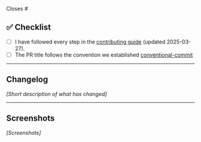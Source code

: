 Closes #<issue>

## ✅ Checklist

- [ ] I have followed every step in the
      [contributing guide](https://github.com/SlickYeet/create-lx2-app/blob/main/CONTRIBUTING.md)
      (updated 2025-03-27).
- [ ] The PR title follows the convention we established
      [conventional-commit](https://www.conventionalcommits.org/en/v1.0.0/)

---

## Changelog

_[Short description of what has changed]_

---

## Screenshots

_[Screenshots]_
